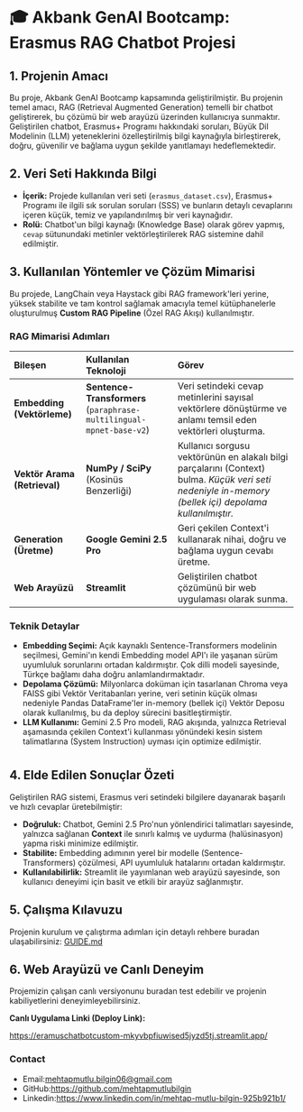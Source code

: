 # 🎓 Akbank GenAI Bootcamp: Erasmus RAG Chatbot Projesi

## 1. Projenin Amacı

Bu proje, Akbank GenAI Bootcamp kapsamında geliştirilmiştir.
Bu projenin temel amacı, RAG (Retrieval Augmented Generation) temelli bir chatbot geliştirerek, bu çözümü bir web arayüzü üzerinden kullanıcıya sunmaktır. Geliştirilen chatbot, Erasmus+ Programı hakkındaki soruları, Büyük Dil Modelinin (LLM) yeteneklerini özelleştirilmiş bilgi kaynağıyla birleştirerek, doğru, güvenilir ve bağlama uygun şekilde yanıtlamayı hedeflemektedir.

## 2. Veri Seti Hakkında Bilgi

* **İçerik:** Projede kullanılan veri seti (`erasmus_dataset.csv`), Erasmus+ Programı ile ilgili sık sorulan soruları (SSS) ve bunların detaylı cevaplarını içeren küçük, temiz ve yapılandırılmış bir veri kaynağıdır.
* **Rolü:** Chatbot'un bilgi kaynağı (Knowledge Base) olarak görev yapmış, `cevap` sütunundaki metinler vektörleştirilerek RAG sistemine dahil edilmiştir.

## 3. Kullanılan Yöntemler ve Çözüm Mimarisi

Bu projede, LangChain veya Haystack gibi RAG framework'leri yerine, yüksek stabilite ve tam kontrol sağlamak amacıyla temel kütüphanelerle oluşturulmuş **Custom RAG Pipeline** (Özel RAG Akışı) kullanılmıştır.

### RAG Mimarisi Adımları

| Bileşen | Kullanılan Teknoloji | Görev |
| :--- | :--- | :--- |
| **Embedding (Vektörleme)** | **Sentence-Transformers** (`paraphrase-multilingual-mpnet-base-v2`) | Veri setindeki cevap metinlerini sayısal vektörlere dönüştürme ve anlamı temsil eden vektörleri oluşturma. |
| **Vektör Arama (Retrieval)** | **NumPy / SciPy** (Kosinüs Benzerliği) | Kullanıcı sorgusu vektörünün en alakalı bilgi parçalarını (Context) bulma. *Küçük veri seti nedeniyle in-memory (bellek içi) depolama kullanılmıştır.* |
| **Generation (Üretme)** | **Google Gemini 2.5 Pro**  | Geri çekilen Context'i kullanarak nihai, doğru ve bağlama uygun cevabı üretme. |
| **Web Arayüzü** | **Streamlit** | Geliştirilen chatbot çözümünü bir web uygulaması olarak sunma. |

### Teknik Detaylar

* **Embedding Seçimi:** Açık kaynaklı Sentence-Transformers modelinin seçilmesi, Gemini'ın kendi Embedding model API'ı ile yaşanan sürüm uyumluluk sorunlarını ortadan kaldırmıştır. Çok dilli modeli sayesinde, Türkçe bağlamı daha doğru anlamlandırmaktadır.
* **Depolama Çözümü:** Milyonlarca doküman için tasarlanan Chroma veya FAISS gibi Vektör Veritabanları yerine, veri setinin küçük olması nedeniyle Pandas DataFrame'ler in-memory (bellek içi) Vektör Deposu olarak kullanılmış, bu da deploy sürecini basitleştirmiştir.
* **LLM Kullanımı:** Gemini 2.5 Pro modeli, RAG akışında, yalnızca Retrieval aşamasında çekilen Context'i kullanması yönündeki kesin sistem talimatlarına (System Instruction) uyması için optimize edilmiştir.

#

## 4. Elde Edilen Sonuçlar Özeti

Geliştirilen RAG sistemi, Erasmus veri setindeki bilgilere dayanarak başarılı ve hızlı cevaplar üretebilmiştir:

* **Doğruluk:** Chatbot, Gemini 2.5 Pro'nun yönlendirici talimatları sayesinde, yalnızca sağlanan **Context** ile sınırlı kalmış ve uydurma (halüsinasyon) yapma riski minimize edilmiştir.
* **Stabilite:** Embedding adımının yerel bir modelle (Sentence-Transformers) çözülmesi, API uyumluluk hatalarını ortadan kaldırmıştır.
* **Kullanılabilirlik:** Streamlit ile yayımlanan web arayüzü sayesinde, son kullanıcı deneyimi için basit ve etkili bir arayüz sağlanmıştır.

## 5. Çalışma Kılavuzu

Projenin kurulum ve çalıştırma adımları için detaylı rehbere buradan ulaşabilirsiniz: [GUIDE.md](GUIDE.md)

## 6. Web Arayüzü ve Canlı Deneyim

Projemizin çalışan canlı versiyonunu buradan test edebilir ve projenin kabiliyetlerini deneyimleyebilirsiniz.

**Canlı Uygulama Linki (Deploy Link):**

https://eramuschatbotcustom-mkyvbpfiuwised5jyzd5tj.streamlit.app/

### Contact

* Email:mehtapmutlu.bilgin06@gmail.com
* GitHub:https://github.com/mehtapmutlubilgin
* Linkedin:https://www.linkedin.com/in/mehtap-mutlu-bilgin-925b921b1/

